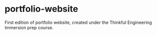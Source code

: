 # portfolio-website

First edition of portfolio website, created under the Thinkful Engineering Immersion prep course.
